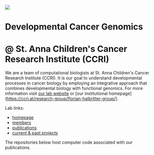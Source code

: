 ![](https://cancerbits.github.io/images/logo.png)

# Developmental Cancer Genomics 
# @ St. Anna Children's Cancer Research Institute (CCRI)

We are a team of computational biologists at St. Anna Children's Cancer Research Institute (CCRI). It is our goal to understand developmental processes in cancer biology by employing an integrative approach that combines developmental biology with functional genomics. For more information visit [our lab website](https://cancerbits.github.io/) or [our institutional homepage](https://ccri.at/research-group/florian-halbritter-group/].

Lab links:
* [homepage](https://cancerbits.github.io/)
* [members](https://cancerbits.github.io/people.html)
* [publications](https://cancerbits.github.io/pubs.html)
* [current &amp; past projects](https://cancerbits.github.io/research.html)

The repositories below host computer code associated with our publications.

